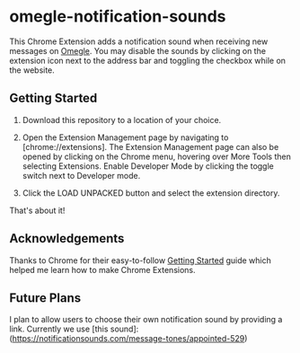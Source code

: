 # omegle-notification-sounds
This Chrome Extension adds a notification sound when receiving new messages on [Omegle](https://omegle.com). You may disable the sounds by clicking on the extension icon next to the address bar and toggling the checkbox while on the website.

## Getting Started

1. Download this repository to a location of your choice.

2. Open the Extension Management page by navigating to [chrome://extensions]. The Extension Management page can also be opened by clicking on the Chrome menu, hovering over More Tools then selecting Extensions.
Enable Developer Mode by clicking the toggle switch next to Developer mode.

3. Click the LOAD UNPACKED button and select the extension directory.

That's about it!

## Acknowledgements
Thanks to Chrome for their easy-to-follow [Getting Started](https://developer.chrome.com/extensions/getstarted) guide which helped me learn how to make Chrome Extensions. 

## Future Plans
I plan to allow users to choose their own notification sound by providing a link. Currently we use [this sound]: (https://notificationsounds.com/message-tones/appointed-529)


